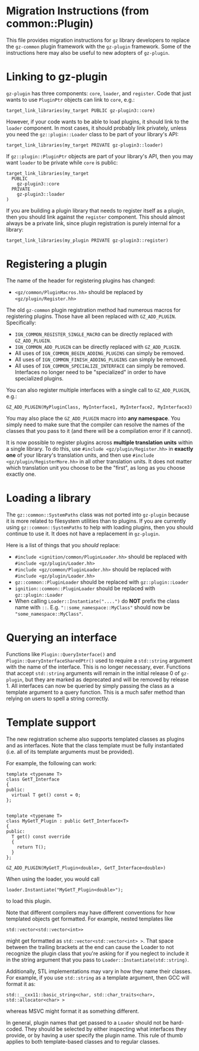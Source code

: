# Migration Instructions (from common::Plugin)

This file provides migration instructions for `gz` library developers to
replace the `gz-common` plugin framework with the `gz-plugin`
framework. Some of the instructions here may also be useful to new adopters of
`gz-plugin`.

# Linking to gz-plugin

`gz-plugin` has three components: `core`, `loader`, and `register`. Code that
just wants to use `PluginPtr` objects can link to `core`, e.g.:

```
target_link_libraries(my_target PUBLIC gz-plugin3::core)
```

However, if your code wants to be able to load plugins, it should link to the
`loader` component. In most cases, it should probably link privately, unless you
need the `gz::plugin::Loader` class to be part of your library's API:

```
target_link_libraries(my_target PRIVATE gz-plugin3::loader)
```

If `gz::plugin::PluginPtr` objects are part of your library's API, then
you may want `loader` to be private while `core` is public:

```
target_link_libraries(my_target
  PUBLIC
    gz-plugin3::core
  PRIVATE
    gz-plugin3::loader
)
```

If you are building a plugin library that needs to register itself as a plugin,
then you should link against the `register` component. This should almost always
be a private link, since plugin registration is purely internal for a library:

```
target_link_libraries(my_plugin PRIVATE gz-plugin3::register)
```

# Registering a plugin

The name of the header for registering plugins has changed:

* `<gz/common/PluginMacros.hh>` should be replaced by `<gz/plugin/Register.hh>`

The old `gz-common` plugin registration method had numerous macros for registering
plugins. Those have all been replaced with `GZ_ADD_PLUGIN`. Specifically:

* `IGN_COMMON_REGISTER_SINGLE_MACRO` can be directly replaced with `GZ_ADD_PLUGIN`.
* `IGN_COMMON_ADD_PLUGIN` can be directly replaced with `GZ_ADD_PLUGIN`.
* All uses of `IGN_COMMON_BEGIN_ADDING_PLUGINS` can simply be removed.
* All uses of `IGN_COMMON_FINISH_ADDING_PLUGINS` can simply be removed.
* All uses of `IGN_COMMON_SPECIALIZE_INTERFACE` can simply be removed. Interfaces no longer need to be "specialized" in order to have specialized plugins.

You can also register multiple interfaces with a single call to `GZ_ADD_PLUGIN`, e.g.:

```
GZ_ADD_PLUGIN(MyPluginClass, MyInterface1, MyInterface2, MyInterface3)
```

You may also place the `GZ_ADD_PLUGIN` macro into **any namespace**. You
simply need to make sure that the compiler can resolve the names of the classes
that you pass to it (and there will be a compilation error if it cannot).

It is now possible to register plugins across **multiple translation units**
within a single library. To do this, use `#include <gz/plugin/Register.hh>`
in **exactly one** of your library's translation units, and then use
`#include <gz/plugin/RegisterMore.hh>` in all other translation units. It
does not matter which translation unit you choose to be the "first", as long as
you choose exactly one.


# Loading a library

The `gz::common::SystemPaths` class was not ported into `gz-plugin`
because it is more related to filesystem utilities than to plugins. If you are
currently using `gz::common::SystemPaths` to help with loading plugins,
then you should continue to use it. It does not have a replacement in `gz-plugin`.

Here is a list of things that you *should* replace:

* `#include <ignition/common/PluginLoader.hh>` should be replaced with `#include <gz/plugin/Loader.hh>`
* `#include <gz/common/PluginLoader.hh>` should be replaced with `#include <gz/plugin/Loader.hh>`
* `gz::common::PluginLoader` should be replaced with `gz::plugin::Loader`
* `ignition::common::PluginLoader` should be replaced with `gz::plugin::Loader`
* When calling `Loader::Instantiate("....")` do **NOT** prefix the class name with `::`. E.g. `"::some_namespace::MyClass"` should now be `"some_namespace::MyClass"`.


# Querying an interface

Functions like `Plugin::QueryInterface()` and `Plugin::QueryInterfaceSharedPtr()`
used to require a `std::string` argument with the name of the interface. This is
no longer necessary, ever. Functions that accept `std::string` arguments will
remain in the initial release 0 of `gz-plugin`, but they are marked as
deprecated and will be removed by release 1. All interfaces can now be queried
by simply passing the class as a template argument to a query function. This is
a much safer method than relying on users to spell a string correctly.


# Template support

The new registration scheme also supports templated classes as plugins and as
interfaces. Note that the class template must be fully instantiated (i.e. all of
its template arguments must be provided).

For example, the following can work:

```
template <typename T>
class GetT_Interface
{
public:
  virtual T get() const = 0;
};


template <typename T>
class MyGetT_Plugin : public GetT_Interface<T>
{
public:
  T get() const override
  {
    return T();
  }
};

GZ_ADD_PLUGIN(MyGetT_Plugin<double>, GetT_Interface<double>)
```

When using the loader, you would call

```
loader.Instantiate("MyGetT_Plugin<double>");
```

to load this plugin.

Note that different compilers may have different conventions for how templated
objects get formatted. For example, nested templates like

```
std::vector<std::vector<int>>
```

might get formatted as `std::vector<std::vector<int> >`. That space between the
trailing brackets at the end can cause the Loader to not recognize the plugin
class that you're asking for if you neglect to include it in the string argument
that you pass to `Loader::Instantiate(std::string)`.

Additionally, STL implementations may vary in how they name their classes. For
example, if you use `std::string` as a template argument, then GCC will format
it as:

```
std::__cxx11::basic_string<char, std::char_traits<char>, std::allocator<char> >
```

whereas MSVC might format it as something different.

In general, plugin names that get passed to a `Loader` should not be hard-coded.
They should be selected by either inspecting what interfaces they provide, or by
having a user specify the plugin name. This rule of thumb applies to both
template-based classes and to regular classes.
